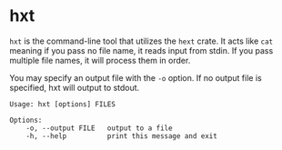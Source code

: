 # hxt
`hxt` is the command-line tool that utilizes the `hext` crate. It acts like
`cat` meaning if you pass no file name, it reads input from stdin. If you pass
multiple file names, it will process them in order.

You may specify an output file with the `-o` option. If no output file is
specified, hxt will output to stdout.

```
Usage: hxt [options] FILES

Options:
    -o, --output FILE   output to a file
    -h, --help          print this message and exit
```
